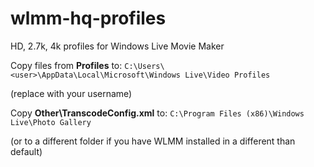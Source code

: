 # wlmm-hq-profiles
HD, 2.7k, 4k profiles for Windows Live Movie Maker

Copy files from __Profiles__ to:
`C:\Users\<user>\AppData\Local\Microsoft\Windows Live\Video Profiles`

(replace __<user>__ with your username)

Copy __Other\TranscodeConfig.xml__ to:
`C:\Program Files (x86)\Windows Live\Photo Gallery`

(or to a different folder if you have WLMM installed in a different than default)
